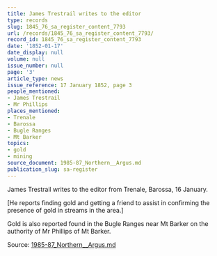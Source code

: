 ```yaml
---
title: James Trestrail writes to the editor
type: records
slug: 1845_76_sa_register_content_7793
url: /records/1845_76_sa_register_content_7793/
record_id: 1845_76_sa_register_content_7793
date: '1852-01-17'
date_display: null
volume: null
issue_number: null
page: '3'
article_type: news
issue_reference: 17 January 1852, page 3
people_mentioned:
- James Trestrail
- Mr Phillips
places_mentioned:
- Trenale
- Barossa
- Bugle Ranges
- Mt Barker
topics:
- gold
- mining
source_document: 1985-87_Northern__Argus.md
publication_slug: sa-register
---
```


James Trestrail writes to the editor from Trenale, Barossa, 16 January.

[He reports finding gold and getting a friend to assist in confirming the presence of gold in streams in the area.]

Gold is also reported found in the Bugle Ranges near Mt Barker on the authority of Mr Phillips of Mt Barker.

Source: [1985-87_Northern__Argus.md](/downloads/markdown/1985-87_Northern__Argus.md)
